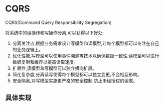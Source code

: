 # CQRS

CQRS(Command Query Responsibility Segregation)

将系统中的读操作和写操作分离,可以获得以下好处:

1. 分离关注点,根据业务需求设计写模型和读模型,让每个模型都可以专注在自己的业务逻辑上。
2. 优化性能,写模型可以使用事件溯源等技术以确保数据一致性,读模型可以进行数据复制和缓存以提高读取速度。 
3. 扩展性,读模型和写模型可以独立横向扩展。
4. 简化复杂度,分离读写使得每个模型都可以独立变更,不会相互影响。
5. 安全隔离,对写模型实施更严格的安全控制,防止未经授权的读取。

## 具体实现

